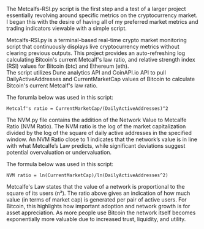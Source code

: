 The Metcalfs-RSI.py script is the first step and a test of a larger project essentially revolving around specific metrics on the cryptocurrency market. 
I began this with the desire of having all of my preferred market metrics and trading indicators viewable with a simple script.        
																		                                                                                    
Metcalfs-RSI.py is a terminal-based real-time crypto market monitoring script that continuously displays live cryptocurrency metrics without clearing previous outputs. 
This project provides an auto-refreshing log calculating Bitcoin's current Metcalf's law ratio, and relative strength index (RSI) values for Bitcoin (btc) and Ethereum (eth).  
The script utilizes Dune analytics API and CoinAPI.io API to pull DailyActiveAddresses and CurrentMarketCap values of Bitcoin to calculate Bitcoin's current Metcalf's law ratio. 

The forumla below was used in this script:

	Metcalf's ratio = CurrentMarketCap/(DailyActiveAddresses)^2

The NVM.py file contains the addition of the Network Value to Metcalfe Ratio (NVM Ratio). The NVM ratio is the log of the market capitalization divided by the log of the square of daily active addresses in the specified window. An NVM Ratio close to 1 indicates that the network’s value is in line with what Metcalfe’s Law predicts, while significant deviations suggest potential overvaluation or undervaluation.

The formula below was used in this script: 

	NVM ratio = ln(CurrentMarketCap)/ln(DailyActiveAddresses^2)  

Metcalfe's Law states that the value of a network is proportional to the square of its users (n²). The ratio above gives an indication of how much value 
(in terms of market cap) is generated per pair of active users. For Bitcoin, this highlights how important adoption and network growth is for asset appreciation.
As more people use Bitcoin the network itself becomes exponentially more valuable due to increased trust, liquidity, and utility. 


